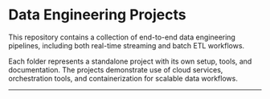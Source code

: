 # Data Engineering Projects

This repository contains a collection of end-to-end data engineering pipelines, including both real-time streaming and batch ETL workflows.

Each folder represents a standalone project with its own setup, tools, and documentation. The projects demonstrate use of cloud services, orchestration tools, and containerization for scalable data workflows.

---
